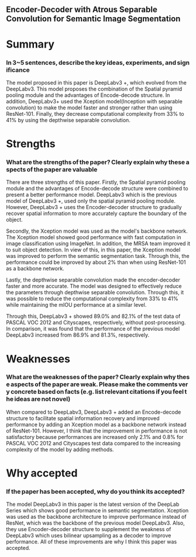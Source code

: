 ## Encoder-Decoder with Atrous Separable Convolution for Semantic Image Segmentation

# Summary

### In 3~5 sentences, describe the key ideas, experiments, and significance

The model proposed in this paper is DeepLabv3 +, which evolved from the DeepLabv3. This model proposes the combination of the Spatial pyramid pooling module and the advantages of Encode-decode structure. In addition, DeepLabv3+ used the Xception model(Inception with separable convolution) to make the model faster and stronger rather than using ResNet-101. Finally, they decrease computational complexity from 33% to 41% by using the depthwise separable convolution.



# Strengths

### What are the strengths of the paper? Clearly explain why these aspects of the paper are valuable

There are three strengths of this paper. Firstly, the Spatial pyramid pooling module and the advantages of Encode-decode structure were combined to present a better performance model. DeepLabv3 which is the previous model of DeepLabv3 +, used only the spatial pyramid pooling module. However, DeepLabv3 + uses the Encoder-decoder structure to gradually recover spatial information to more accurately capture the boundary of the object.

Secondly, the Xception model was used as the model's backbone network. The Xception model showed good performance with fast computation in image classification using ImageNet. In addition, the MRSA team improved it to suit object detection. In view of this, in this paper, the Xception model was improved to perform the semantic segmentation task. Through this, the performance could be improved by about 2% than when using ResNet-101 as a backbone network.

Lastly, the depthwise separable convolution made the encoder-decoder faster and more accurate. The model was designed to effectively reduce the parameters through depthwise separable convolution. Through this, it was possible to reduce the computational complexity from 33% to 41% while maintaining the mIOU performance at a similar level.

Through this, DeepLabv3 + showed 89.0% and 82.1% of the test data of PASCAL VOC 2012 and Cityscapes, respectively, without post-processing. In comparison, it was found that the performance of the previous model DeepLabv3 increased from 86.9% and 81.3%, respectively.



# Weaknesses

### What are the weaknesses of the paper? Clearly explain why these aspects of the paper are weak. Please make the comments very concrete based on facts (e.g. list relevant citations if you feel the ideas are not novel)

When compared to DeepLabv3, DeepLabv3 + added an Encode-decode structure to facilitate spatial information recovery and improved performance by adding an Xception model as a backbone network instead of ResNet-101. However, I think that the improvement in performance is not satisfactory because performances are increased only 2.1% and 0.8% for PASCAL VOC 2012 and Cityscapes test data compared to the increasing complexity of the model by adding methods.



# Why accepted

### If the paper has been accepted, why do you think its accepted?

The model DeepLabv3 in this paper is the latest version of the DeepLab Series which shows good performance in semantic segmentation. Xception was used as the backbone architecture to improve performance instead of ResNet, which was the backbone of the previous model DeepLabv3. Also, they use Encoder-decoder structure to supplement the weakness of DeepLabv3 which uses bilinear upsampling as a decoder to improve performance. All of these improvements are why I think this paper was accepted.
